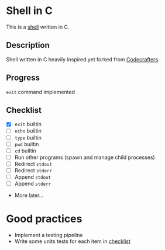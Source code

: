 # Shell in C

This is a [shell](https://en.wikipedia.org/wiki/Unix_shell) written in C. 

## Description
Shell written in C heavily inspired yet forked from [Codecrafters](https://app.codecrafters.io/courses/shell/overview). 

## Progress
`exit` command implemented

## Checklist 
- [x] `exit` builtin
- [ ] `echo` builtin
- [ ] `type` builtin
- [ ] `pwd` builtin
- [ ] `cd` builtin
- [ ] Run other programs (spawn and manage child processes)
- [ ] Redirect `stdout`
- [ ] Redirect `stderr`
- [ ] Append `stdout`
- [ ] Append `stderr`
- More later...

# Good practices
- Implement a testing pipeline
- Write some units tests for each item in [checklist](#Checklist)

